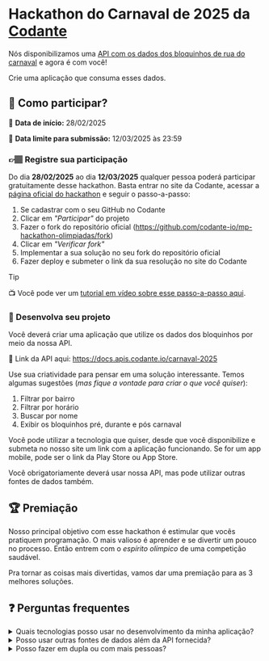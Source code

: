 # Hackathon do Carnaval de 2025 da [Codante](https://codante.io)

Nós disponibilizamos uma [API com os dados dos bloquinhos de rua do carnaval](https://docs.apis.codante.io/olympic-games) e agora é com você!

Crie uma aplicação que consuma esses dados.


## 🤔 Como participar?

📅 **Data de início:** 28/02/2025

📅 **Data limite para submissão:** 12/03/2025 às 23:59


### 👉🏽 Registre sua participação
Do dia **28/02/2025** ao dia **12/03/2025** qualquer pessoa poderá participar gratuitamente desse hackathon. Basta entrar no site da Codante, acessar a [página oficial do hackathon](https://codante.io/mini-projetos/hackathon-olimpiadas) e seguir o passo-a-passo:
1. Se cadastrar com o seu GitHub no Codante
2. Clicar em *"Participar"* do projeto
3. Fazer o fork do repositório oficial (https://github.com/codante-io/mp-hackathon-olimpiadas/fork)
4. Clicar em *"Verificar fork"*
5. Implementar a sua solução no seu fork do repositório oficial
6. Fazer deploy e submeter o link da sua resolução no site do Codante

> [!TIP]  
> 📺 Você pode ver um [tutorial em vídeo sobre esse passo-a-passo aqui](https://codante.io/workshops/resolucao-pagina-de-faq/participando-do-mini-projeto-no-codante).

### 🔨 Desenvolva seu projeto
Você deverá criar uma aplicação que utilize os dados dos bloquinhos por meio da nossa API.

🔗 Link da API aqui: https://docs.apis.codante.io/carnaval-2025

Use sua criatividade para pensar em uma solução interessante. Temos algumas sugestões (*mas fique a vontade para criar o que você quiser*):
1. Filtrar por bairro
2. Filtrar por horário
3. Buscar por nome
4. Exibir os bloquinhos pré, durante e pós carnaval

Você pode utilizar a tecnologia que quiser, desde que você disponibilize e submeta no nosso site um link com a aplicação funcionando. Se for um app mobile, pode ser o link da Play Store ou App Store.

Você obrigatoriamente deverá usar nossa API, mas pode utilizar outras fontes de dados também.


## 🏆 Premiação
Nosso principal objetivo com esse hackathon é estimular que vocês pratiquem programação. O mais valioso é aprender e se divertir um pouco no processo. Então entrem com o *espírito olímpico* de uma competição saudável.

Pra tornar as coisas mais divertidas, vamos dar uma premiação para as 3 melhores soluções.

## ❓ Perguntas frequentes
<details>
<summary>Quais tecnologias posso usar no desenvolvimento da minha aplicação?</summary>

```
Você tem a liberdade de usar qualquer tecnologia para criar a sua aplicação, desde que ela seja acessível online. Se você desenvolver um aplicativo mobile, forneça o link da Play Store ou App Store. 
```
</details>

<details>
<summary>Posso usar outras fontes de dados além da API fornecida?</summary>

```
Sim, você pode integrar outras fontes de dados externas à sua aplicação, além da API que fornecemos. No entanto, lembre-se que o uso da nossa API é obrigatório para participar do hackathon.
```
</details>

<details>
<summary>Posso fazer em dupla ou com mais pessoas?</summary>

```
Sim.
```
</details>
